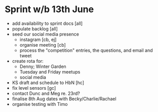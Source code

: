 Sprint w/b 13th June
===

- add availability to sprint docs [all]
- populate backlog [all]
- seed our social media presence
  - instagram [cb, ej]
  - organise meeting [cb]
  - process the "competition" entries, the questions, and email and tweet
- create rota for:
  - Denny; Winter Garden
  - Tuesday and Friday meetups
  - social media
- KS draft and schedule to HbN [hc]
- fix level sensors [gc]
- contact Dunc and Meg re. 23rd?
- finalise 8th Aug dates with Becky/Charlie/Rachael
- organise testing with Timo
